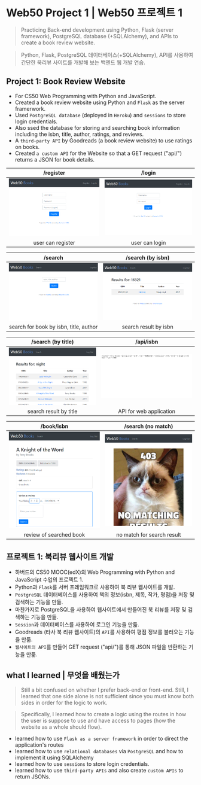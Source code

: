 # Web50 Project 1 | Web50 프로젝트 1
> Practicing Back-end development using Python, Flask (server framework), PostgreSQL database (+SQLAlchemy), and APIs to create a book review website.

> Python, Flask, PostgreSQL 데이터베이스(+SQLAlchemy), API를 사용하여 간단한 북리뷰 사이트를 개발해 보는 백엔드 웹 개발 연습.

## Project 1: Book Review Website
- For CS50 Web Programming with Python and JavaScript.
- Created a book review website using Python and `Flask` as the server framerwork.
- Used `PostgreSQL database` (deployed in `Heroku`) and `sessions` to store login credentials.
- Also ssed the database for storing and searching book information including the isbn, title, author, ratings, and reviews.
- A `third-party API` by Goodreads (a book review website) to use ratings on books.
- Created `a custom API` for the Website so that a GET request ("api/<isbn>") returns a JSON for book details.
  
| /register | /login |
:-------------------------:|:-------------------------:
<img src="screenshots/register.PNG" width="400"> | <img src="screenshots/login.PNG" width="400">
| user can register | user can login |

| /search | /search (by isbn) |
:-------------------------:|:-------------------------:
<img src="screenshots/search0.PNG" width="400"> | <img src="screenshots/search1.PNG" width="400">
| search for book by isbn, title, author | search result by isbn |

| /search (by title)  | /api/isbn |
:-------------------------:|:-------------------------:
<img src="screenshots/search2.PNG" width="400"> | <img src="screenshots/api.PNG" width="400">
| search result by title | API for web application |

| /book/isbn | /search (no match)  |
:-------------------------:|:-------------------------:
<img src="screenshots/book1.PNG" width="400"> | <img src="screenshots/result.PNG" width="400">
| review of searched book | no match for search result |


## 프로젝트 1: 북리뷰 웹사이트 개발
- 하버드의 CS50 MOOC(edX)의 Web Programming with Python and JavaScript 수업의 프로젝트 1.
- Python과 `Flask`를 서버 프레임워크로 사용하여 북 리뷰 웹사이트를 개발.
- `PostgreSQL` 데이터베이스를 사용하여 책의 정보(isbn, 제목, 작가, 평점)을 저장 및 검색하는 기능을 만듦.
- 마찬가지로 PostgreSQL을 사용하여 웹사이트에서 만들어진 북 리뷰를 저장 및 검색하는 기능을 만듦.
- `Session`과 데이터베이스를 사용하여 로그인 기능을 만듦.
- Goodreads (타사 북 리뷰 웹사이트)의 `API`를 사용하여 평점 정보를 불러오는 기능을 만듦.
- `웹사이트의 API`를 만들어 GET request ("api/<isbn>")를 통해 JSON 파일을 반환하는 기능을 만듦.


## what I learned | 무엇을 배웠는가
> Still a bit confused on whether I prefer back-end or front-end. Still, I learned that one side alone is not sufficient since you must know both sides in order for the logic to work. 

> Specifically, I learned how to create a logic using the routes in how the user is suppose to use and have access to pages (how the website as a whole should flow).
- learned how to use `Flask as a server framework` in order to direct the application's routes
- learned how to use `relational databases` via `PostgreSQL` and how to implement it using SQLAlchemy
- learned how to use `sessions` to store login credentials. 
- learned how to use `third-party APIs` and also create `custom APIs` to return JSONs.
